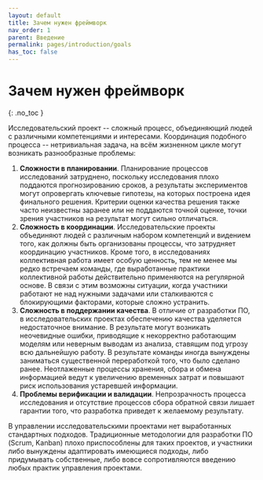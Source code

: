 ```yaml
---
layout: default
title: Зачем нужен фреймворк
nav_order: 1
parent: Введение
permalink: pages/introduction/goals
has_toc: false
---
```


# Зачем нужен фреймворк
{: .no_toc }

Исследовательский проект -- сложный процесс, объединяющий людей с различными компетенциями и интересами. Координация подобного процесса -- нетривиальная задача, на всём жизненном цикле могут возникать разнообразные проблемы:

1. **Сложности в планировании**. Планирование процессов исследований затруднено, поскольку исследования плохо поддаются прогнозированию сроков, а результаты экспериментов могут опровергать ключевые гипотезы, на которых построена идея финального решения. Критерии оценки качества решения также часто неизвестны заранее или не поддаются точной оценке, точки зрения участников на результат могут сильно отличаться.
2. **Сложность в координации**. Исследовательские проекты объединяют людей с различным набором компетенций и видением того, как должны быть организованы процессы, что затрудняет координацию участников. Кроме того, в исследованиях коллективная работа имеет особую ценность, тем не менее мы редко встречаем команды, где выработанные практики коллективной работы действительно применяются на регулярной основе. В связи с этим возможны ситуации, когда участники работают не над нужными задачами или сталкиваются с блокирующими факторами, которые сложно устранить.
3. **Сложность в поддержании качества**. В отличие от разработки ПО, в исследовательских проектах обеспечению качества уделяется недостаточное внимание. В результате могут возникать неочевидные ошибки, приводящие к некорректно работающим моделям или неверным выводам из анализа, ставящим под угрозу всю дальнейшую работу. В результате команды иногда вынуждены заниматься существенной переработкой того, что было сделано ранее. Неотлаженные процессы хранения, сбора и обмена информацией ведут к увеличению временных затрат и повышают риск использования устаревшей информации.
4. **Проблемы верификации и валидации**. Непрозрачность процесса исследования и отсутствие процессов сбора обратной связи лишает гарантии того, что разработка приведет к желаемому результату.


В управлении исследовательскими проектами нет выработанных стандартных подходов. Традиционные методологии для разработки ПО (Scrum, Kanban) плохо приспособлены для таких проектов, и участники либо вынуждены адаптировать имеющиеся подходы, либо придумывать собственные, либо вовсе сопротивляются введению любых практик управления проектами.